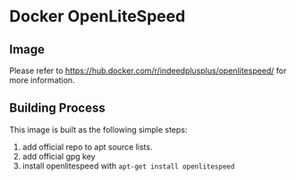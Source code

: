 # Docker OpenLiteSpeed #

## Image ##

Please refer to <https://hub.docker.com/r/indeedplusplus/openlitespeed/> for more information.

## Building Process ##

This image is built as the following simple steps:

1. add official repo to apt source lists.
2. add official gpg key
3. install openlitespeed with `apt-get install openlitespeed`
